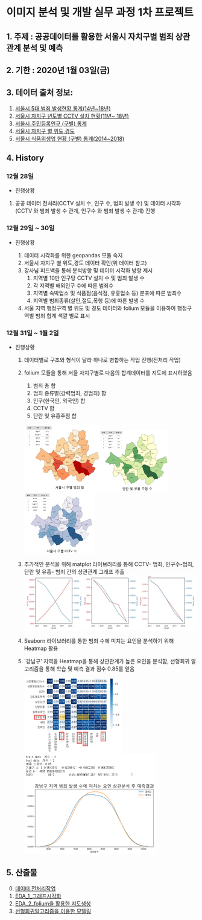 # 이미지 분석 및 개발 실무 과정 1차 프로젝트

## 1. 주제 : 공공데이터를 활용한 서울시 자치구별 범죄 상관관계 분석 및 예측

## 2. 기한 : 2020년 1월 03일(금)

## 3. 데이터 출처 정보:

1. [서울시 5대 범죄 발생현황 통계(14년~18년)](https://data.seoul.go.kr/dataList/datasetView.do?infId=316&srvType=C&serviceKind=2)
2. [서울시 자치구 년도별 CCTV 설치 현황(11년~ 18년)](https://data.seoul.go.kr/dataList/datasetView.do?infId=OA-2734&srvType=F&serviceKind=1&currentPageNo=1)
3. [서울시 주민등록인구 (구별) 통계](https://data.seoul.go.kr/dataList/datasetView.do?serviceKind=2&infId=419&srvType=S&stcSrl=419)
4. [서울시 자치구 별 위도,경도](https://github.com/southkorea/seoul-maps/tree/master/juso/2015/json)
5. [서울시 식품위생업 현황 (구별) 통계(2014~2018)](https://data.seoul.go.kr/dataList/datasetView.do?infId=33&srvType=C&serviceKind=2&currentPageNo=null)

## 4. History

### 12월 28일

- 진행상황

1. 공공 데이터 전처리(CCTV 설치 수, 인구 수, 범죄 발생 수) 및 데이터 시각화(CCTV 와 범죄 발생 수 관계, 인구수 와 범죄 발생 수 관계) 진행

### 12월 29일 ~ 30일

- 진행상황

  1. 데이터 시각화를 위한 geopandas 모듈 숙지
  2. 서울시 자치구 별 위도,경도 데이터 확인(위 데이터 참고)
  3. 강사님 피드백을 통해 분석방향 및 데이터 시각화 방향 제시
     1. 지역별 10만 인구당 CCTV 설치 수 및 범죄 발생 수 
     2. 각 지역별 해외인구 수에 따른 범죄수
     3. 지역별 숙박업소 및 식품점(음식점, 유흥업소 등) 분포에 따른 범죄수
     4. 지역별 범죄종류(살인,절도,폭행 등)에 따른 발생 수
  4. 서울 지역 행정구역 별 위도 및 경도 데이터와 folium 모듈을 이용하여 행정구역별 범죄 합계 색깔 별로 표시

### 12월 31일 ~ 1월 2일

- 진행상황
  1. 데이터별로 구조와 형식이 달라 하나로 병합하는 작업 진행(전처리 작업)
  
  2. folium 모듈을 통해 서울 자치구별로 다음의 합계데이터를 지도에 표시하였음
  
     1. 범죄 총 합
     2. 범죄 종류별(강력범죄, 경범죄) 합 
     3. 인구(한국인, 외국인) 합
     4. CCTV 합
     5. 단란 및 유흥주점 합
     
     <img src="images/seoul_crime_order.PNG" alt="seoul_crime_order" style="zoom:33%;" /><img src="images/seoul_pub_order.PNG" alt="seoul_pub_order" style="zoom:33%;" /><img src="images/seoul_cctv_order.PNG" alt="seoul_cctv_order" style="zoom: 33%;" />
  
  3. 추가적인 분석을 위해 matplot 라이브러리를 통해 CCTV- 범죄, 인구수-범죄, 단란 및 유흥- 범죄 간의 상관관계 그래프 추출
  ![matplot_graph](images/matplot_graph.JPG)
  
  4. Seaborn 라이브러리를 통한 범죄 수에 미치는 요인을 분석하기 위해 Heatmap 활용
  
  5. '강남구' 지역을 Heatmap을 통해 상관관계가 높은 요인을 분석함, 선형회귀 알고리즘을 통해 학습 및 예측 결과 점수 0.85를 얻음
  
     <img src="images/heatmap.png" alt="heatmap" style="zoom:33%;" /><img src="images/linear_regression.png" alt="linear_regression" style="zoom:50%;" />



## 5. 산출물

0. [데이터 전처리작업](https://github.com/madfalc0n/Image-analysis-and-develope/tree/master/project/main/0.Data_preprocessing.ipynb)
1. [EDA_1_그래프시각화](https://github.com/madfalc0n/Image-analysis-and-develope/tree/master/project/main/1.Exploratory_Data_Analysis_1(graph).ipynb)
2. [EDA_2_folium을 활용한 지도생성](https://github.com/madfalc0n/Image-analysis-and-develope/tree/master/project/main/2.Exploratory_Data_Analysis_2(folium_map).ipynb)
3. [선형회귀알고리즘을 이용한 모델링](https://github.com/madfalc0n/Image-analysis-and-develope/tree/master/project/main/3.Modeling(linear_regression).ipynb)